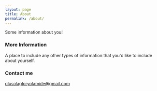 ```yaml
---
layout: page
title: About
permalink: /about/
---
```


Some information about you!

### More Information

A place to include any other types of information that you'd like to include about yourself.

### Contact me

[olusolagloryolamide@gmail.com](mailto:olusolagloryolamide@gmail.com)
